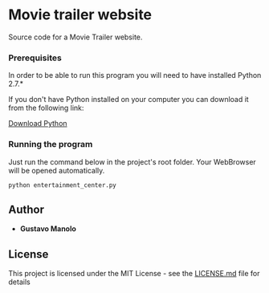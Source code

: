 # Movie trailer website
Source code for a Movie Trailer website.

### Prerequisites

In order to be able to run this program you will need to have installed Python 2.7.*

If you don't have Python installed on your computer you can download it from the following link:

[Download Python](https://www.python.org/downloads/)

### Running the program

Just run the command below in the project's root folder. Your WebBrowser will be opened automatically.

```
python entertainment_center.py
```

## Author

* **Gustavo Manolo**

## License

This project is licensed under the MIT License - see the [LICENSE.md](LICENSE.md) file for details
